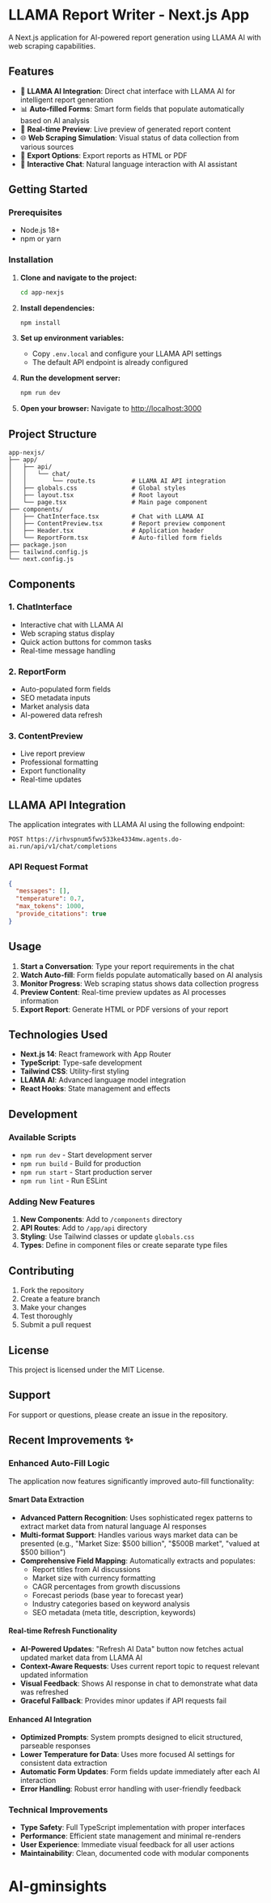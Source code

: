 # LLAMA Report Writer - Next.js App

A Next.js application for AI-powered report generation using LLAMA AI with web scraping capabilities.

## Features

- 🤖 **LLAMA AI Integration**: Direct chat interface with LLAMA AI for intelligent report generation
- 📊 **Auto-filled Forms**: Smart form fields that populate automatically based on AI analysis
- 📱 **Real-time Preview**: Live preview of generated report content
- 🌐 **Web Scraping Simulation**: Visual status of data collection from various sources
- 📄 **Export Options**: Export reports as HTML or PDF
- 💬 **Interactive Chat**: Natural language interaction with AI assistant

## Getting Started

### Prerequisites

- Node.js 18+ 
- npm or yarn

### Installation

1. **Clone and navigate to the project:**
   ```bash
   cd app-nexjs
   ```

2. **Install dependencies:**
   ```bash
   npm install
   ```

3. **Set up environment variables:**
   - Copy `.env.local` and configure your LLAMA API settings
   - The default API endpoint is already configured

4. **Run the development server:**
   ```bash
   npm run dev
   ```

5. **Open your browser:**
   Navigate to [http://localhost:3000](http://localhost:3000)

## Project Structure

```
app-nexjs/
├── app/
│   ├── api/
│   │   └── chat/
│   │       └── route.ts          # LLAMA AI API integration
│   ├── globals.css               # Global styles
│   ├── layout.tsx                # Root layout
│   └── page.tsx                  # Main page component
├── components/
│   ├── ChatInterface.tsx         # Chat with LLAMA AI
│   ├── ContentPreview.tsx        # Report preview component
│   ├── Header.tsx                # Application header
│   └── ReportForm.tsx            # Auto-filled form fields
├── package.json
├── tailwind.config.js
└── next.config.js
```

## Components

### 1. **ChatInterface**
- Interactive chat with LLAMA AI
- Web scraping status display
- Quick action buttons for common tasks
- Real-time message handling

### 2. **ReportForm** 
- Auto-populated form fields
- SEO metadata inputs
- Market analysis data
- AI-powered data refresh

### 3. **ContentPreview**
- Live report preview
- Professional formatting
- Export functionality
- Real-time updates

## LLAMA API Integration

The application integrates with LLAMA AI using the following endpoint:
```
POST https://irhvspnum5fwv533ke4334mw.agents.do-ai.run/api/v1/chat/completions
```

### API Request Format
```json
{
  "messages": [],
  "temperature": 0.7,
  "max_tokens": 1000,
  "provide_citations": true
}
```

## Usage

1. **Start a Conversation**: Type your report requirements in the chat
2. **Watch Auto-fill**: Form fields populate automatically based on AI analysis
3. **Monitor Progress**: Web scraping status shows data collection progress
4. **Preview Content**: Real-time preview updates as AI processes information
5. **Export Report**: Generate HTML or PDF versions of your report

## Technologies Used

- **Next.js 14**: React framework with App Router
- **TypeScript**: Type-safe development
- **Tailwind CSS**: Utility-first styling
- **LLAMA AI**: Advanced language model integration
- **React Hooks**: State management and effects

## Development

### Available Scripts

- `npm run dev` - Start development server
- `npm run build` - Build for production
- `npm run start` - Start production server
- `npm run lint` - Run ESLint

### Adding New Features

1. **New Components**: Add to `/components` directory
2. **API Routes**: Add to `/app/api` directory  
3. **Styling**: Use Tailwind classes or update `globals.css`
4. **Types**: Define in component files or create separate type files

## Contributing

1. Fork the repository
2. Create a feature branch
3. Make your changes
4. Test thoroughly
5. Submit a pull request

## License

This project is licensed under the MIT License.

## Support

For support or questions, please create an issue in the repository.

## Recent Improvements ✨

### Enhanced Auto-Fill Logic
The application now features significantly improved auto-fill functionality:

#### Smart Data Extraction
- **Advanced Pattern Recognition**: Uses sophisticated regex patterns to extract market data from natural language AI responses
- **Multi-format Support**: Handles various ways market data can be presented (e.g., "Market Size: $500 billion", "$500B market", "valued at $500 billion")
- **Comprehensive Field Mapping**: Automatically extracts and populates:
  - Report titles from AI discussions
  - Market size with currency formatting
  - CAGR percentages from growth discussions
  - Forecast periods (base year to forecast year)
  - Industry categories based on keyword analysis
  - SEO metadata (meta title, description, keywords)

#### Real-time Refresh Functionality
- **AI-Powered Updates**: "Refresh AI Data" button now fetches actual updated market data from LLAMA AI
- **Context-Aware Requests**: Uses current report topic to request relevant updated information
- **Visual Feedback**: Shows AI response in chat to demonstrate what data was refreshed
- **Graceful Fallback**: Provides minor updates if API requests fail

#### Enhanced AI Integration
- **Optimized Prompts**: System prompts designed to elicit structured, parseable responses
- **Lower Temperature for Data**: Uses more focused AI settings for consistent data extraction
- **Automatic Form Updates**: Form fields update immediately after each AI interaction
- **Error Handling**: Robust error handling with user-friendly feedback

### Technical Improvements
- **Type Safety**: Full TypeScript implementation with proper interfaces
- **Performance**: Efficient state management and minimal re-renders
- **User Experience**: Immediate visual feedback for all user actions
- **Maintainability**: Clean, documented code with modular components
# AI-gminsights
